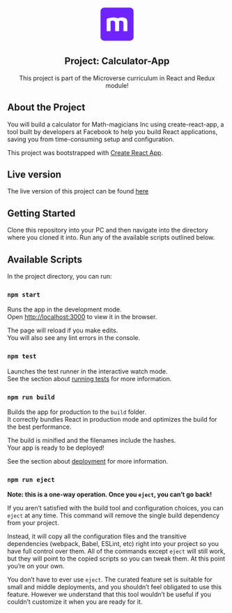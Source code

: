 <br />
<p align="center">
  <a href="https://www.microverse.org/">
    <img src="/public/microverse.png" alt="Logo" width="80" height="80">
  </a>

  <h2 align="center">Project: Calculator-App </h2>

  <p align="center">
    This project is part of the Microverse curriculum in React and Redux module!
</p>


## About the Project
You will build a calculator for Math-magicians Inc using create-react-app, a tool built by developers at Facebook to help you build React applications, saving you from time-consuming setup and configuration.

This project was bootstrapped with [Create React App](https://github.com/facebook/create-react-app).

## Live version
The live version of this project can be found [here](https://immense-refuge-69310.herokuapp.com/)

## Getting Started 
Clone this repository into your PC and then navigate into the directory where you cloned it into.
Run any of the available scripts outlined below.

## Available Scripts

In the project directory, you can run:

### `npm start`

Runs the app in the development mode.\
Open [http://localhost:3000](http://localhost:3000) to view it in the browser.

The page will reload if you make edits.\
You will also see any lint errors in the console.

### `npm test`

Launches the test runner in the interactive watch mode.\
See the section about [running tests](https://facebook.github.io/create-react-app/docs/running-tests) for more information.

### `npm run build`

Builds the app for production to the `build` folder.\
It correctly bundles React in production mode and optimizes the build for the best performance.

The build is minified and the filenames include the hashes.\
Your app is ready to be deployed!

See the section about [deployment](https://facebook.github.io/create-react-app/docs/deployment) for more information.

### `npm run eject`

**Note: this is a one-way operation. Once you `eject`, you can’t go back!**

If you aren’t satisfied with the build tool and configuration choices, you can `eject` at any time. This command will remove the single build dependency from your project.

Instead, it will copy all the configuration files and the transitive dependencies (webpack, Babel, ESLint, etc) right into your project so you have full control over them. All of the commands except `eject` will still work, but they will point to the copied scripts so you can tweak them. At this point you’re on your own.

You don’t have to ever use `eject`. The curated feature set is suitable for small and middle deployments, and you shouldn’t feel obligated to use this feature. However we understand that this tool wouldn’t be useful if you couldn’t customize it when you are ready for it.


